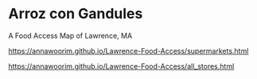 # Arroz con Gandules

A Food Access Map of Lawrence, MA

https://annawoorim.github.io/Lawrence-Food-Access/supermarkets.html

https://annawoorim.github.io/Lawrence-Food-Access/all_stores.html
